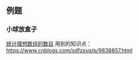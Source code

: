 ## 例题
### 小球放盒子
[统计理想数组的数目](https://leetcode.cn/problems/count-the-number-of-ideal-arrays/)
 用到的知识点：https://www.cnblogs.com/sdfzsyq/p/9838857.html
